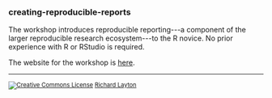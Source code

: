 ### creating-reproducible-reports

The workshop introduces reproducible reporting---a component of the  larger reproducible research ecosystem---to the R novice. No prior experience with R or RStudio is required.

The website for the workshop is [here](http://dsr-rhit.github.io/creating-reproducible-reports).

--- 

<p><small>
<a rel="license" href="http://creativecommons.org/licenses/by-nc-sa/4.0/">
<img alt="Creative Commons License" style="border-width:0" src="https://i.creativecommons.org/l/by-nc-sa/4.0/88x31.png" /></a> 
<a xmlns:cc="http://creativecommons.org/ns#" href="https://github.com/graphdr/" property="cc:attributionName" rel="cc:attributionURL">Richard Layton</a>
</small></p>
